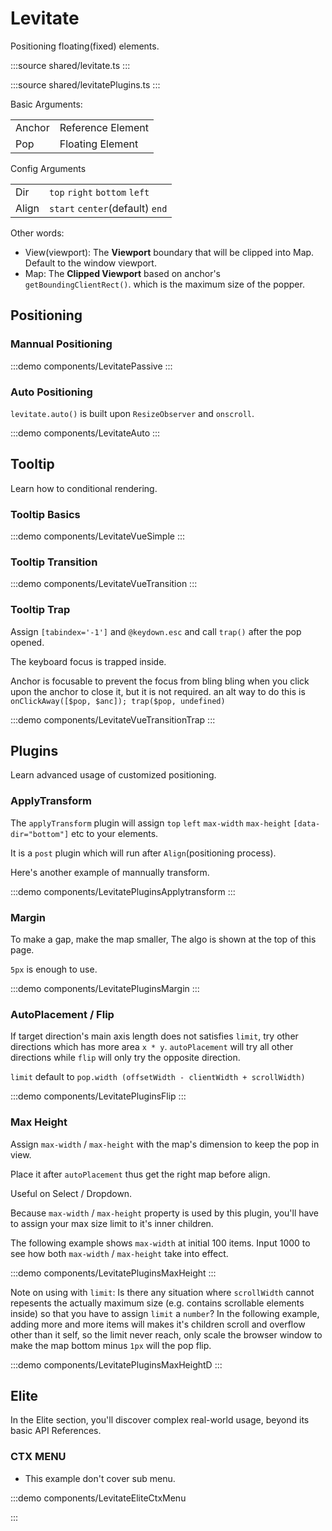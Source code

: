 # Levitate

Positioning floating(fixed) elements.

:::source shared/levitate.ts
:::

:::source shared/levitatePlugins.ts
:::

Basic Arguments:

|        |                   |
| ------ | ----------------- |
| Anchor | Reference Element |
| Pop    | Floating Element  |

Config Arguments

|       |                                 |
| ----- | ------------------------------- |
| Dir   | `top` `right` `bottom` `left`   |
| Align | `start` `center`(default) `end` |

Other words:

- View(viewport): The **Viewport** boundary that will be clipped into Map. Default to the window viewport.
- Map: The **Clipped Viewport** based on anchor's `getBoundingClientRect()`. which is the maximum size of the popper.

<script setup>
import LevitateAlgo from './LevitateAlgo.vue'
</script>

<LevitateAlgo />

## Positioning

### Mannual Positioning

:::demo components/LevitatePassive
:::

### Auto Positioning

`levitate.auto()` is built upon `ResizeObserver` and `onscroll`.

:::demo components/LevitateAuto
:::

## Tooltip

Learn how to conditional rendering.

### Tooltip Basics

:::demo components/LevitateVueSimple
:::

### Tooltip Transition

:::demo components/LevitateVueTransition
:::

### Tooltip Trap

Assign `[tabindex='-1']` and `@keydown.esc` and call `trap()` after the pop opened.

The keyboard focus is trapped inside.

Anchor is focusable to prevent the focus from bling bling when you click upon the anchor to close it, but it is not required. an alt way to do this is `onClickAway([$pop, $anc]); trap($pop, undefined)`

:::demo components/LevitateVueTransitionTrap
:::

## Plugins

Learn advanced usage of customized positioning.

### ApplyTransform

The `applyTransform` plugin will assign `top` `left` `max-width` `max-height` `[data-dir="bottom"]` etc to your elements.

It is a `post` plugin which will run after `Align`(positioning process).

Here's another example of mannually transform.

:::demo components/LevitatePluginsApplytransform
:::

### Margin

To make a gap, make the map smaller, The algo is shown at the top of this page.

`5px` is enough to use.

:::demo components/LevitatePluginsMargin
:::

### AutoPlacement / Flip

If target direction's main axis length does not satisfies `limit`, try other directions which has more area `x * y`. `autoPlacement` will try all other directions while `flip` will only try the opposite direction.

`limit` default to `pop.width (offsetWidth - clientWidth + scrollWidth)`

:::demo components/LevitatePluginsFlip
:::

### Max Height

Assign `max-width` / `max-height` with the map's dimension to keep the pop in view.

Place it after `autoPlacement` thus get the right map before align.

Useful on Select / Dropdown.

Because `max-width` / `max-height` property is used by this plugin, you'll have to assign your max size limit to it's inner children.

The following example shows `max-width` at initial 100 items. Input 1000 to see how both `max-width` / `max-height` take into effect.

:::demo components/LevitatePluginsMaxHeight
:::

Note on using with `limit`: Is there any situation where `scrollWidth` cannot repesents the actually maximum size (e.g. contains scrollable elements inside) so that you have to assign `limit` a `number`? In the following example, adding more and more items will makes it's children scroll and overflow other than it self, so the limit never reach, only scale the browser window to make the map bottom minus `1px` will the pop flip.

:::demo components/LevitatePluginsMaxHeightD
:::

## Elite

In the Elite section, you'll discover complex real-world usage, beyond its basic API References.

### CTX MENU

- This example don't cover sub menu.

:::demo components/LevitateEliteCtxMenu

:::
